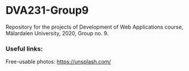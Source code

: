 # DVA231-Group9
Repository for the projects of Development of Web Applications course, Mälardalen University, 2020, Group no. 9. 

### Useful links:  
Free-usable photos: https://unsplash.com/
